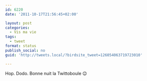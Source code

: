 ```yaml
---
id: 6220
date: '2011-10-17T21:56:45+02:00'

layout: post
categories:
  - Vis ma vie
tags:
  - tweet
format: status
publish_social: no
guid: 'http://tweets.local/?birdsite_tweet=126054063719723010'

---
```


Hop. Dodo. Bonne nuit la Twittoboule 😉